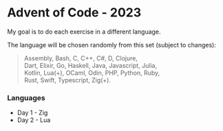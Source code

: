 # Advent of Code - 2023

My goal is to do each exercise in a different language.

The language will be chosen randomly from this set (subject to changes): 
> Assembly, Bash, C, C++, C#, D, Clojure, <br>
> Dart, Elixir, Go, Haskell, Java, Javascript, Julia, <br>
> Kotlin, Lua(+), OCaml, Odin, PHP, Python, Ruby, <br>
> Rust, Swift, Typescript, Zig(+). <br>

### Languages
- Day 1 - Zig
- Day 2 - Lua
